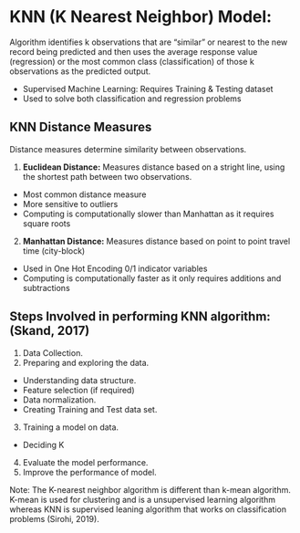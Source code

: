 # KNN (K Nearest Neighbor) Model:

Algorithm identifies k observations that are “similar” or nearest to the new record being predicted and then uses the average response value (regression) or the most common class (classification) of those k observations as the predicted output. 

- Supervised Machine Learning: Requires Training & Testing dataset 
- Used to solve both classification and regression problems

## KNN Distance Measures
Distance measures determine similarity between observations. 

1. **Euclidean Distance:** Measures distance based on a stright line, using the shortest path between two observations. 
- Most common distance measure 
- More sensitive to outliers
- Computing is computationally slower than Manhattan as it requires square roots

2. **Manhattan Distance:** Measures distance based on point to point travel time (city-block)
- Used in One Hot Encoding 0/1 indicator variables
- Computing is computationally faster as it only requires additions and subtractions

## Steps Involved in performing KNN algorithm: (Skand, 2017)

1. Data Collection.
2. Preparing and exploring the data.
- Understanding data structure.
- Feature selection (if required)
- Data normalization.
- Creating Training and Test data set.
3. Training a model on data.
- Deciding K 
4. Evaluate the model performance.
5. Improve the performance of model.

Note: The K-nearest neighbor algorithm is different than k-mean algorithm. K-mean is used for clustering and is a unsupervised learning algorithm whereas KNN is supervised leaning algorithm that works on classification problems (Sirohi, 2019).
